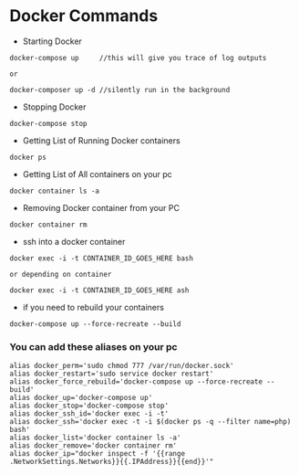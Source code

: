 # Docker Commands

* Starting Docker

```
docker-compose up     //this will give you trace of log outputs

or 

docker-composer up -d //silently run in the background
```

* Stopping Docker
```
docker-compose stop
```

* Getting List of Running Docker containers 
```
docker ps
```

* Getting List of All containers on your pc
```
docker container ls -a
```

* Removing Docker container from your PC
```
docker container rm
```

* ssh into a docker container

```
docker exec -i -t CONTAINER_ID_GOES_HERE bash

or depending on container

docker exec -i -t CONTAINER_ID_GOES_HERE ash
```
* if you need to rebuild your containers
```
docker-compose up --force-recreate --build
```



### You can add these aliases on your pc 

```
alias docker_perm='sudo chmod 777 /var/run/docker.sock'
alias docker_restart='sudo service docker restart'
alias docker_force_rebuild='docker-compose up --force-recreate --build'
alias docker_up='docker-compose up'
alias docker_stop='docker-compose stop'
alias docker_ssh_id='docker exec -i -t'
alias docker_ssh='docker exec -t -i $(docker ps -q --filter name=php) bash'
alias docker_list='docker container ls -a'
alias docker_remove='docker container rm'
alias docker_ip="docker inspect -f '{{range .NetworkSettings.Networks}}{{.IPAddress}}{{end}}'"
```
